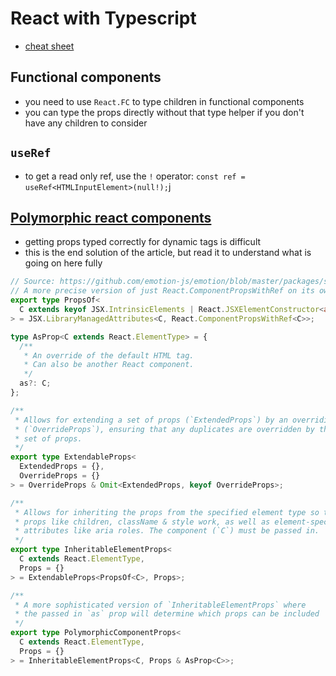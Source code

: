 # React with Typescript

- [cheat sheet](https://github.com/typescript-cheatsheets/react)

## Functional components

- you need to use `React.FC` to type children in functional components
- you can type the props directly without that type helper if you don't have any children to consider

## `useRef`

- to get a read only ref, use the `!` operator: `const ref = useRef<HTMLInputElement>(null!);`j

## [Polymorphic react components](https://www.benmvp.com/blog/polymorphic-react-components-typescript/)

- getting props typed correctly for dynamic tags is difficult
- this is the end solution of the article, but read it to understand what is going on here fully

```ts
// Source: https://github.com/emotion-js/emotion/blob/master/packages/styled-base/types/helper.d.ts
// A more precise version of just React.ComponentPropsWithRef on its own
export type PropsOf<
  C extends keyof JSX.IntrinsicElements | React.JSXElementConstructor<any>
> = JSX.LibraryManagedAttributes<C, React.ComponentPropsWithRef<C>>;

type AsProp<C extends React.ElementType> = {
  /**
   * An override of the default HTML tag.
   * Can also be another React component.
   */
  as?: C;
};

/**
 * Allows for extending a set of props (`ExtendedProps`) by an overriding set of props
 * (`OverrideProps`), ensuring that any duplicates are overridden by the overriding
 * set of props.
 */
export type ExtendableProps<
  ExtendedProps = {},
  OverrideProps = {}
> = OverrideProps & Omit<ExtendedProps, keyof OverrideProps>;

/**
 * Allows for inheriting the props from the specified element type so that
 * props like children, className & style work, as well as element-specific
 * attributes like aria roles. The component (`C`) must be passed in.
 */
export type InheritableElementProps<
  C extends React.ElementType,
  Props = {}
> = ExtendableProps<PropsOf<C>, Props>;

/**
 * A more sophisticated version of `InheritableElementProps` where
 * the passed in `as` prop will determine which props can be included
 */
export type PolymorphicComponentProps<
  C extends React.ElementType,
  Props = {}
> = InheritableElementProps<C, Props & AsProp<C>>;
```

